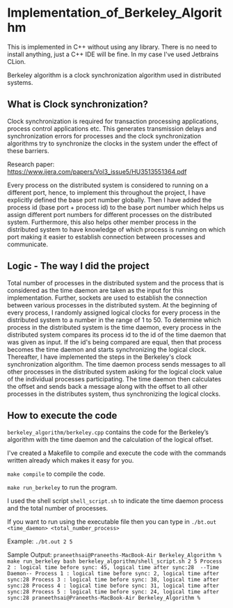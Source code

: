 # Implementation_of_Berkeley_Algorithm

This is implemented in C++ without using any library.
There is no need to install anything, just a C++ IDE will be fine. In my case I've used Jetbrains CLion.

Berkeley algorithm is a clock synchronization algorithm used in distributed systems. 

## What is Clock synchronization?
Clock synchronization is required for transaction processing applications, process control applications etc. This generates transmission delays and synchronization errors for processes and the clock synchronization algorithms try to synchronize the clocks in the system under the effect of these barriers.

Research paper: https://www.ijera.com/papers/Vol3_issue5/HU3513551364.pdf

Every process on the distributed system is considered to running on a different port, hence, to implement this throughout the project, I have explicitly defined the base port number globally. Then I have added the process id (base port + process id) to the base port number which helps us assign different port numbers for different processes on the distributed system. Furthermore, this also helps other member process in the distributed system to have knowledge of which process is running on which port making it easier to establish connection between processes and communicate.

## Logic - The way I did the project

Total number of processes in the distributed system and the process that is considered as the time daemon are taken as the input for this implementation. Further, sockets are used to establish the connection between various processes in the distributed system. At the beginning of every process, I randomly assigned logical clocks for every process in the distributed system to a number in the range of 1 to 50. To determine which process in the distributed system is the time daemon, every process in the distributed system compares its process id to the id of the time daemon that was given as input. If the id's being compared are equal, then that process becomes the time daemon and starts synchronizing the logical clock. Thereafter, I have implemented the steps in the Berkeley's clock synchronization algorithm. The time daemon process sends messages to all other processes in the distributed system asking for the logical clock value of the individual processes participating. The time daemon then calculates the offset and sends back a message along with the offset to all other processes in the distributes system, thus synchronizing the logical clocks.

## How to execute the code

`berkeley_algorithm/berkeley.cpp` contains the code for the Berkeley’s algorithm with the time daemon and the calculation of the logical offset.

I've created a Makefile to compile and execute the code with the commands written already which makes it easy for you.

`make compile` to compile the code.

`make run_berkeley` to run the program.

I used the shell script `shell_script.sh` to indicate the time daemon process and the total number of processes.

If you want to run using the executable file then you can type in
    ```
    ./bt.out <time_daemon> <total_number_process>
    ```
    
Example:
    ```
    ./bt.out 2 5
    ```

Sample Output:
    ```
    praneethsai@Praneeths-MacBook-Air Berkeley_Algorithm % make run_berkeley
    bash berkeley_algorithm/shell_script.sh 2 5
    Process 2 : logical time before sync: 45, logical time after sync:28  --Time Daemon--
    Process 1 : logical time before sync: 2, logical time after sync:28
    Process 3 : logical time before sync: 38, logical time after sync:28
    Process 4 : logical time before sync: 31, logical time after sync:28
    Process 5 : logical time before sync: 24, logical time after sync:28
    praneethsai@Praneeths-MacBook-Air Berkeley_Algorithm % 
    ```
